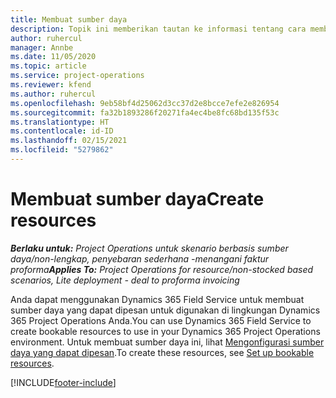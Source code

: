 ```yaml
---
title: Membuat sumber daya
description: Topik ini memberikan tautan ke informasi tentang cara membuat sumber daya yang dapat dipesan.
author: ruhercul
manager: Annbe
ms.date: 11/05/2020
ms.topic: article
ms.service: project-operations
ms.reviewer: kfend
ms.author: ruhercul
ms.openlocfilehash: 9eb58bf4d25062d3cc37d2e8bcce7efe2e826954
ms.sourcegitcommit: fa32b1893286f20271fa4ec4be8fc68bd135f53c
ms.translationtype: HT
ms.contentlocale: id-ID
ms.lasthandoff: 02/15/2021
ms.locfileid: "5279862"
---
```

# <a name="create-resources"></a><span data-ttu-id="258c9-103">Membuat sumber daya</span><span class="sxs-lookup"><span data-stu-id="258c9-103">Create resources</span></span>

<span data-ttu-id="258c9-104">_**Berlaku untuk:** Project Operations untuk skenario berbasis sumber daya/non-lengkap, penyebaran sederhana -menangani faktur proforma_</span><span class="sxs-lookup"><span data-stu-id="258c9-104">_**Applies To:** Project Operations for resource/non-stocked based scenarios, Lite deployment - deal to proforma invoicing_</span></span>

<span data-ttu-id="258c9-105">Anda dapat menggunakan Dynamics 365 Field Service untuk membuat sumber daya yang dapat dipesan untuk digunakan di lingkungan Dynamics 365 Project Operations Anda.</span><span class="sxs-lookup"><span data-stu-id="258c9-105">You can use Dynamics 365 Field Service to create bookable resources to use in your Dynamics 365 Project Operations environment.</span></span> <span data-ttu-id="258c9-106">Untuk membuat sumber daya ini, lihat [Mengonfigurasi sumber daya yang dapat dipesan](https://docs.microsoft.com/dynamics365/field-service/set-up-bookable-resources).</span><span class="sxs-lookup"><span data-stu-id="258c9-106">To create these resources, see [Set up bookable resources](https://docs.microsoft.com/dynamics365/field-service/set-up-bookable-resources).</span></span>


[!INCLUDE[footer-include](../includes/footer-banner.md)]
